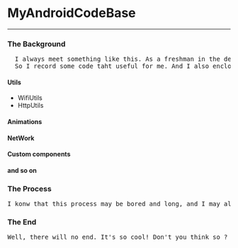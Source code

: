# MyAndroidCodeBase
---
### The Background

<pre>
  I always meet something like this. As a freshman in the developement of android. I often find myself forgetable for some skills.
  So I record some code taht useful for me. And I also enclose them for better used. Hope I can get a happy time. 
</pre>

#### Utils

* WifiUtils
* HttpUtils

#### Animations

#### NetWork

#### Custom components

#### and so on 


### The Process

<pre>
I konw that this process may be bored and long, and I may also cannot do it well. So I hope you guys fork or watch it for a better spreading, It may help others someway. So let's start.
</pre>


### The End

<pre>
Well, there will no end. It's so cool! Don't you think so ?
</pre>

